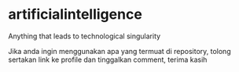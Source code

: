 # artificialintelligence
Anything that leads to technological singularity

Jika anda ingin menggunakan apa yang termuat di repository, tolong sertakan link ke profile dan tinggalkan comment, terima kasih
